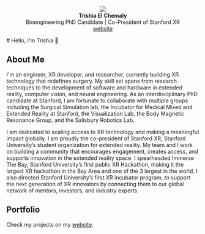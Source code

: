 <p align="center">
    <img src="./assets/tchemaly-profile-photo.png">
    <br/>
    <b>Trishia El Chemaly</b>
    <br />
    Bioengineering PhD Candidate | Co-President of Stanford XR
    <br />
    <a href="https://tchemaly.github.io/">website</a>
</p>
# Hello, I'm Trishia 👋

## About Me

I'm an engineer, XR developer, and researcher, currently building XR technology that redefines surgery. My skill set spans from research techniques to the development of software and hardware in extended reality, computer vision, and neural engineering. As an interdisciplinary PhD candidate at Stanford, I am fortunate to collaborate with multiple groups including the Surgical Simulation lab, the Incubator for Medical Mixed and Extended Reality at Stanford, the Visualization Lab, the Body Magnetic Resonance Group, and the Salisbury Robotics Lab. 

I am dedicated to scaling access to XR technology and making a meaningful impact globally. I am proudly the co-president of Stanford XR, Stanford University’s student organization for extended reality. My team and I work on building a community that encourages engagement, creates access, and supports innovation in the extended reality space. I spearheaded Immerse The Bay, Stanford University’s first public XR Hackathon, making it the largest XR hackathon in the Bay Area and one of the 3 largest in the world. I also directed Stanford University’s first XR incubator program, to support the next generation of XR innovators by connecting them to our global network of mentors, investors, and industry experts.

## Portfolio

Check my projects on my [website](https://tchemaly.github.io/). 
